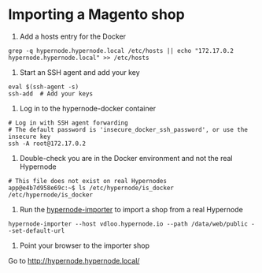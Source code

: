 # Importing a Magento shop

1. Add a hosts entry for the Docker
```
grep -q hypernode.hypernode.local /etc/hosts || echo "172.17.0.2 hypernode.hypernode.local" >> /etc/hosts
```

1. Start an SSH agent and add your key
```
eval $(ssh-agent -s)
ssh-add  # Add your keys
```

1. Log in to the hypernode-docker container
```
# Log in with SSH agent forwarding
# The default password is 'insecure_docker_ssh_password', or use the insecure key
ssh -A root@172.17.0.2
```

1. Double-check you are in the Docker environment and not the real Hypernode
```
# This file does not exist on real Hypernodes
app@e4b7d958e69c:~$ ls /etc/hypernode/is_docker 
/etc/hypernode/is_docker
```

1. Run the [hypernode-importer](https://support.hypernode.com/knowledgebase/migrating-your-magento-to-hypernode/#Option_2_Migrate_your_shop_via_Shell_using_hypernode-importer_8211_Magento_1_2) to import a shop from a real Hypernode
```
hypernode-importer --host vdloo.hypernode.io --path /data/web/public --set-default-url
```

1. Point your browser to the importer shop

Go to http://hypernode.hypernode.local/

